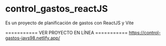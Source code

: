 # control_gastos_reactJS
Es un proyecto de planificación de gastos con ReactJS y Vite

=========== VER PROYECTO EN LÍNEA ===========
https://control-gastos-javs98.netlify.app/
